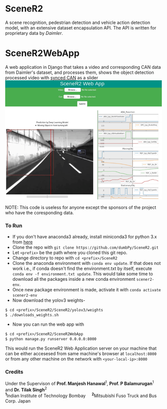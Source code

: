 # SceneR2

A scene recognition, pedestrian detection and vehicle action detection model, with an extensive dataset encapsulation API. The API is written for proprietary data by *Daimler*.

# SceneR2WebApp

A web application in Django that takes a video and corresponding CAN data from Daimler's dataset, and processes them, shows the object detection processed video with [synced CAN](SceneR2WebApp/webapp/media/processed/can_slider.png) as a slider
![Webapp Demo](SceneR2WebApp/webapp/media/SceneR2WebApp.gif)
 
NOTE: This code is useless for anyone except the sponsors of the project who have the coresponding data.

### To Run

* If you don't have anaconda3 already, install miniconda3 for python 3.x from [here](https://docs.conda.io/en/latest/miniconda.html)  
* Clone the repo with `git clone https://github.com/dumbPy/SceneR2.git`  
* Let `<prefix>` be the path where you cloned this git repo.  
* Change directory to repo with `cd <prefix>/SceneR2`  
* Clone the anaconda environment with `conda env update`. If that does not work i.e., if conda doesn't find the environment.txt by itself, execute `conda env -f environment.txt update`. This would take some time to download all the packages inside a new conda environment `scener2-env`.  
* Once new package environment is made, activate it with `conda activate scener2-env`  
* Now download the yolov3 weights-  
```
$ cd <prefix>/SceneR2/SceneR2/yolov3/weights  
$ ./downloads_weights.sh  
```
* Now you can run the web app with  
```
$ cd <prefix>/SceneR2/SceneR2WebApp  
$ python manage.py runserver 0.0.0.0:8000  
```
 This would run the SceneR2 Web Application server on your machine that can be either accesesed from same machine's browser at `localhost:8000` or from any other machine on the network with `<your-local-ip>:8000`


### Credits

Under the Supervison of **Prof. Manjesh Hanawal**<sup>1</sup>,  **Prof. P Balamurugan**<sup>1</sup> and **Dr. Tilak Singh**<sup>2</sup>\
<sup>**1**</sup>Indian Institute of Technology Bombay &nbsp;   &nbsp;  <sup>**2**</sup>Mitsubishi Fuso Truck and Bus Corp. Japan

